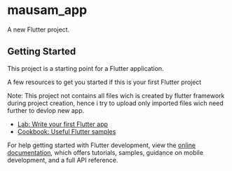 # mausam_app

A new Flutter project.

## Getting Started

This project is a starting point for a Flutter application.

A few resources to get you started if this is your first Flutter project


Note: This project not contains all files wich is created by flutter 
framework during project creation, hence i try to upload only imported 
files wich need further to devlop new app.

- [Lab: Write your first Flutter app](https://docs.flutter.dev/get-started/codelab)
- [Cookbook: Useful Flutter samples](https://docs.flutter.dev/cookbook)

For help getting started with Flutter development, view the
[online documentation](https://docs.flutter.dev/), which offers tutorials,
samples, guidance on mobile development, and a full API reference.
